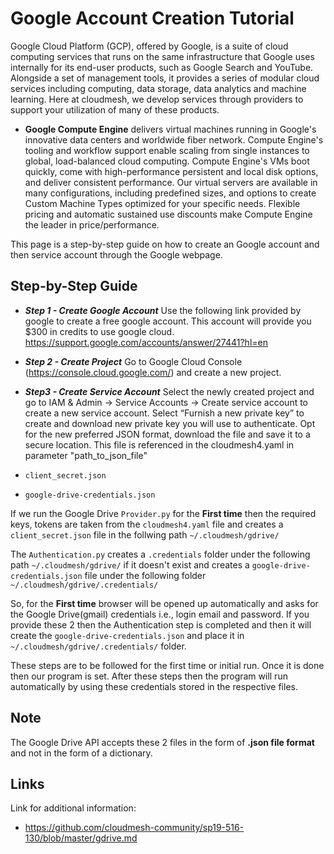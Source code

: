 
# Google Account Creation Tutorial

Google Cloud Platform (GCP), offered by Google, is a suite of cloud computing services that runs on the same infrastructure that Google uses internally for its end-user products, such as Google Search and YouTube. Alongside a set of management tools, it provides a series of modular cloud services including computing, data storage, data analytics and machine learning. Here at cloudmesh, we develop services through providers to support your utilization of many of these products.

* **Google Compute Engine** delivers virtual machines running in Google's innovative data centers and worldwide fiber network. Compute Engine's tooling and workflow support enable scaling from single instances to global, load-balanced cloud computing. Compute Engine's VMs boot quickly, come with high-performance persistent and local disk options, and deliver consistent performance. Our virtual servers are available in many configurations, including predefined sizes, and options to create Custom Machine Types optimized for your specific needs. Flexible pricing and automatic sustained use discounts make Compute Engine the leader in price/performance.

This page is a step-by-step guide on how to create an Google account and then service account through the Google webpage.

## Step-by-Step Guide

* ***Step 1 - Create Google Account***  Use the following link provided by google to create a free google account. This account will provide you $300 in credits to use google cloud. https://support.google.com/accounts/answer/27441?hl=en

* ***Step 2 - Create Project***  Go to Google Cloud Console (https://console.cloud.google.com/) and create a new project.

* ***Step3 - Create Service Account*** Select the newly created project and go to IAM & Admin -> Service Accounts -> Create service account to create a new service account. Select “Furnish a new private key” to create and download new private key you will use to authenticate. Opt for the new preferred JSON format, download the file and save it to a secure location. This file is referenced in the cloudmesh4.yaml in parameter "path_to_json_file" 


* `client_secret.json` 
* `google-drive-credentials.json`  

If we run the Google Drive `Provider.py` for the **First time** then the
required keys, tokens are taken from the `cloudmesh4.yaml` file and creates a
`client_secret.json` file in the follwing path `~/.cloudmesh/gdrive/`

The `Authentication.py` creates a `.credentials` folder under the following path
`~/.cloudmesh/gdrive/` if it doesn't exist and creates a
`google-drive-credentials.json` file under the following folder
`~/.cloudmesh/gdrive/.credentials/`


So, for the **First time**
browser will be opened up automatically and asks for the Google Drive(gmail)
credentials i.e., login email and  password. If you provide these 2 then
the Authentication step is completed and then it will create the 
`google-drive-credentials.json` and place it in `~/.cloudmesh/gdrive/.credentials/` folder. 
 
These steps are to be followed for the first time or initial run. Once it is
done then our program is set. After these steps then the program will run
automatically by using these credentials stored in the respective files.

## Note

The Google Drive API accepts these 2 files in the form of **.json file format**
and not in the form of a dictionary.

## Links

Link for additional information:

* <https://github.com/cloudmesh-community/sp19-516-130/blob/master/gdrive.md>

